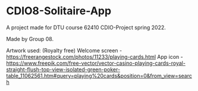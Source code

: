 # CDIO8-Solitaire-App

A project made for DTU course 62410 CDIO-Project spring 2022. 

Made by Group 08. 

Artwork used: (Royalty free) 
Welcome screen - https://freerangestock.com/photos/11233/playing-cards.html
App icon - https://www.freepik.com/free-vector/vector-casino-playing-cards-royal-straight-flush-top-view-isolated-green-poker-table_11062561.htm#query=playing%20cards&position=0&from_view=search

